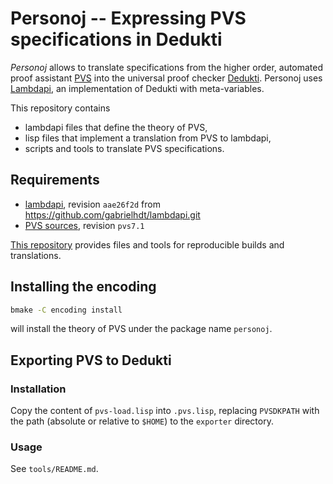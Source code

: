 # Personoj -- Expressing PVS specifications in Dedukti

*Personoj* allows to translate specifications from the higher order, automated
proof assistant [PVS](http://pvs.csl.sri.com) into the universal proof checker
[Dedukti](https://deducteam.github.io). Personoj uses
[Lambdapi](https://github.com/Deducteam/lambdapi), an implementation of Dedukti
with meta-variables.

This repository contains 
- lambdapi files that define the theory of PVS,
- lisp files that implement a translation from PVS to lambdapi,
- scripts and tools to translate PVS specifications.

## Requirements

- [lambdapi](https://github.com/gabrielhdt/lambdapi.git), revision `aae26f2d`
  from <https://github.com/gabrielhdt/lambdapi.git>
- [PVS sources](https://github.com/SRI-CSL/PVS.git), revision `pvs7.1`

[This repository](https://forge.tedomum.net/koizel/lambdapi-pvs-build) provides
files and tools for reproducible builds and translations.

## Installing the encoding

``` sh
bmake -C encoding install
```
will install the theory of PVS under the package name `personoj`.

## Exporting PVS to Dedukti

### Installation

Copy the content of `pvs-load.lisp` into `.pvs.lisp`, replacing `PVSDKPATH` with
the path (absolute or relative to `$HOME`) to the `exporter` directory.

### Usage

See `tools/README.md`.
